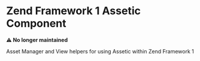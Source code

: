 # Zend Framework 1 Assetic Component

**⚠️ No longer maintained**

Asset Manager and View helpers for using Assetic within Zend Framework 1
